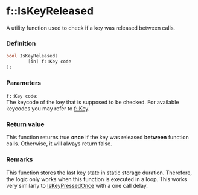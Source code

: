 # f::IsKeyReleased
A utility function used to check if a key was released between calls.

### Definition
```C++
bool IsKeyReleased(
        [in] f::Key code
);
```

### Parameters
`f::Key code`: <br>
The keycode of the key that is supposed to be checked. For available keycodes you may refer to [f::Key](Key_enum.md).

### Return value
This function returns true **once** if the key was released **between** function calls. Otherwise, it will always return
false.

### Remarks
This function stores the last key state in static storage duration. Therefore, the logic only works when this function 
is executed in a loop. This works very similarly to [IsKeyPressedOnce](IsKeyPressedOnce_func.md) with a one call delay.

